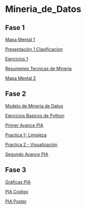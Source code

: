 # Mineria_de_Datos

## Fase 1

[Mapa Mental 1](https://github.com/PatriciaGarciaO/Mineria_de_Datos/blob/master/Mapa%20Mental.pdf)

[Presentación 1 Clasificacíon](https://github.com/PatriciaGarciaO/Mineria_de_Datos/blob/master/Presentacion_Clasificacion_Equipo2.pdf)

[Ejercicios 1](https://github.com/PatriciaGarciaO/Mineria_de_Datos/blob/master/Ejercicios1_2_003.ipynb)

[Resumenes Tecnicas de Mineria](https://github.com/PatriciaGarciaO/Mineria_de_Datos/blob/master/Resumenes_1931549.pdf)

[Mapa Mental 2](https://github.com/PatriciaGarciaO/Mineria_de_Datos/blob/master/MapaMental2_1931549.pdf)


## Fase 2
[Modelo de Mineria de Datos](https://github.com/PatriciaGarciaO/Mineria_de_Datos/blob/master/Modelos%20de%20mineria%20de%20datos.pdf)

[Ejercicios Basicos de Python](https://github.com/PatriciaGarciaO/Mineria_de_Datos/blob/master/Ejercicos_Basicos_Python_1931549.ipynb)

[Primer Avance PIA](https://github.com/PatriciaGarciaO/Mineria_de_Datos/blob/master/Avance1-PIA_Equipo9_003.pdf)

[Practica 1- Limpieza](https://github.com/ZugeyCastillo/Mineria-de-datos/blob/master/TrabajandoBD1_1676950.ipynb)

[Practica 2 - Visualización](https://github.com/ZugeyCastillo/Mineria-de-datos/blob/master/TrabajandoBD2_1676950.ipynb)

[Segundo Avance PIA](https://github.com/PatriciaGarciaO/Mineria_de_Datos/blob/master/AvancePIA_ll_003_09.ipynb)

## Fase 3
[Gráficas PIA](https://github.com/PatriciaGarciaO/Mineria_de_Datos/blob/master/Graficas%20PIA.ipynb)

[PIA Codigo](https://github.com/PatriciaGarciaO/Mineria_de_Datos/blob/master/PIA_003_Equipo09%20(1).ipynb)

[PIA Poster](https://github.com/PatriciaGarciaO/Mineria_de_Datos/blob/master/Poster_Equipo09_Grupo003%20(1).pdf)
